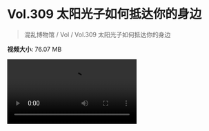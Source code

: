 # Vol.309 太阳光子如何抵达你的身边

> 混乱博物馆 / Vol / Vol.309 太阳光子如何抵达你的身边

**视频大小**: 76.07 MB

<div class="video"><video src="https://file.hsyhx.top/video/309.mp4" controls preload>🤔 您的浏览器不支持 video 标签</video></div>